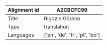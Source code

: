 |Alignment id | A2CBCFC99
| --- | --- 
|Title | Rigdzin Gödem 
|Type | translation
|Languages | ['en', 'de', 'fr', 'pt', 'bo']